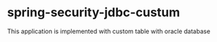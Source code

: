# spring-security-jdbc-custum
This application is implemented with custom table with oracle database
